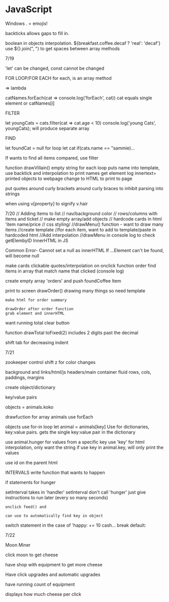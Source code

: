 # JavaScript

Windows . = emojis!

backticks allows gaps to fill in. 

boolean in objects interpolation.
    ${breakfast.coffee.decaf ? 'real': 'decaf'}
    use ${}.join(", ") to get spaces between array methods

7/19

'let' can be changed, const cannot be changed

FOR LOOP/FOR EACH
for each, is an array method

=> lambda

catNames.forEach(cat => console.log('forEach', cat))
    cat equals single element or catNames[i]

FILTER

let youngCats = cats.filter(cat => cat.age < 10)
console.log('young Cats', youngCats);
will produce separate array

FIND

let foundCat = null
for loop
    let cat
    if(cats.name == "sammie)...

If wants to find all items compared, use filter

function drawVillain()
empty string
for each loop puts name into template, use backtick and interpolation to print names
get element
log
innertext= printed objects to webpage
change to HTML to print to page

put quotes around curly brackets around curly braces to inhibit parsing into strings

when using v[property] to signify v.hair

7/20
// Adding items to list
// nav/background color
// rows/columns with items and ticket
// make empty array/add objects
// hardcode cards in html 'item name/price
// css styling/
//drawMenu() function - want to draw many items
    //create template
    //for each item, want to add to template/paste in hardcoded html
    //Add interpolation
    //drawMenu in console log to check
    getElembyID
    InnerHTML in JS

 Common Error-
 Cannot set a null as innerHTML
 If ...Element can't be found, will become null   

make cards clickable
quotes/interpolation on onclick
function order
    find items in array that match name that clicked
    (console log)

create empty array 'orders' and push foundCoffee Item

print to screen
    drawOrder()
    drawing many things so need template

    make html for order summary
    
    drawOrder after order function
    grab element and innerHTML

want running total
clear button

function drawTotal
    toFixed(2) includes 2 digits past the decimal

shift tab for decreasing indent

7/21

zookeeper
control shift z for color changes

background and links/html/js
headers/main container fluid
rows, cols, paddings, margins

create object/dictionary

key/value pairs

objects = animals.koko

drawfuction for array animals
    use forEach

objects use for-in loop
    let animal = animals[key] Use for dictionaries, key:value pairs.
        gets the single key:value pair in the dictionary

use animal.hunger for values from a specific key
use 'key' for html interpolation, only want the string
    if use key in animal.key, will only print the values


use id on the parent html

INTERVALS
write function that wants to happen

if statements for hunger

setInterval takes in 'handler'
    setInterval
    don't call 'hunger' just give instructions to run later (every so many seconds)

    onclick feed() and 
    
    can use to automatically find key in object

switch statement
 in the case of 'happy: += 10 cash...
 break
 default: 


 7/22

 Moon Miner

 click moon to get cheese

 have shop with equipment to get more cheese

 Have click upgrades and automatic upgrades

 have running count of equipment

 displays how much cheese per click

 